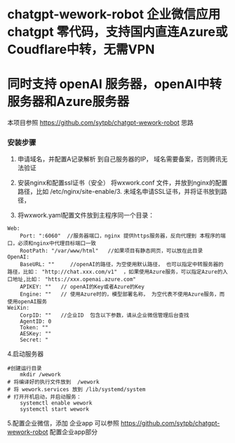 # chatgpt-wework-robot 企业微信应用chatgpt 零代码，支持国内直连Azure或Coudflare中转，无需VPN
# 同时支持 openAI 服务器，openAI中转服务器和Azure服务器

本项目参照 https://github.com/sytpb/chatgpt-wework-robot 思路

### 安装步骤
1. 申请域名，并配置A记录解析 到自己服务器的IP， 域名需要备案，否则腾讯无法验证
2. 安装nginx和配置ssl证书（安全） 将wxwork.conf 文件，并放到nginx的配置路径，比如 /etc/nginx/site-enable/3. 未域名申请SSL证书，并将证书放到路径，

3.  将wxwork.yaml配置文件放到主程序同一个目录：

```
Web:
    Port: ":6060"  //服务器端口，nginx 提供https服务器，反向代理到 本程序的端口，必须和nginx中代理目标端口一致
    RootPath: "/var/www/html"   //如果项目有静态网页，可以放在此目录
OpenAI:
    BaseURL: ""     //openAI的路径，为空使用默认路径， 也可以指定中转服务器的路径，比如： "http://chat.xxx.com/v1"  ，如果使用Azure服务，可以指定Azure的入口地址,比如： "htts://xxx.openai.azure.com"
    APIKEY: ""   // openAI的Key或者Azure的Key
    Engine: ""   // 使用Azure时的，模型部署名称， 为空代表不使用Azure服务，而使用openAI服务
WeiXin:
    CorpID: ""   //企业ID  包含以下参数，请从企业微信管理后台查找
    AgentID: 0   
    Token: ""    
    AESKey: ""
    Secret: "
```
	

4.启动服务器
```
#创建运行目录
    mkdir /wework
# 将编译好的执行文件放到  /wework
# 将 wework.services 放到 /lib/systemd/system 
# 打开开机启动，并启动服务：
    systemctl enable wework
    systemctl start wework

```

5.配置企业微信，添加 企业app
    可以参照 https://github.com/sytpb/chatgpt-wework-robot 配置企业app部分
   
